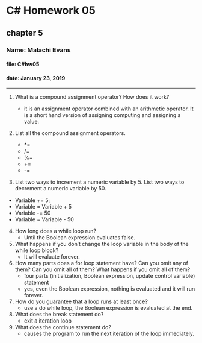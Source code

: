 # C# Homework 05

## chapter 5

### Name: Malachi Evans

#### file: C#hw05

#### date: January 23, 2019

------------------------------

1. What is a compound assignment operator? How does it work?
    + it is an assignment operator combined with an arithmetic operator. It is a short hand version of assigning computing and assigning a value.

2. List all the compound assignment operators.
    + *=
    + /=
    + %=
    + +=
    + -=

3. List two ways to increment a numeric variable by 5. List two ways to decrement a numeric variable by 50.
  + Variable += 5;
  + Variable = Variable + 5
  + Variable -= 50
  + Variable = Variable - 50

4. How long does a while loop run?
    + Until the Boolean expression evaluates false.
5. What happens if you don’t change the loop variable in the body of the while loop block?
    + It will evaluate forever. 
6. How many parts does a for loop statement have? Can you omit any of them? Can you omit all of them? What happens if you omit all of them?
    + four parts (initialization, Boolean expression, update control variable) statement
    + yes, even the Boolean expression, nothing is evaluated and it will run forever.
7. How do you guarantee that a loop runs at least once?
    + use a do while loop, the Boolean expression is evaluated at the end. 
8. What does the break statement do?
    + exit a iteration loop
9. What does the continue statement do?
    + causes the program to run the next iteration of the loop immediately.

